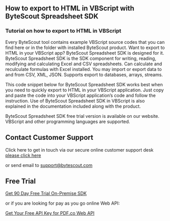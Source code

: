 ## How to export to HTML in VBScript with ByteScout Spreadsheet SDK

### Tutorial on how to export to HTML in VBScript

Every ByteScout tool contains example VBScript source codes that you can find here or in the folder with installed ByteScout product. Want to export to HTML in your VBScript app? ByteScout Spreadsheet SDK is designed for it. ByteScout Spreadsheet SDK is the SDK component for writing, reading, modifying and calculating Excel and CSV spreadsheets. Can calculate and reculculate formulas with Excel installed. You may import or export data to and from CSV, XML, JSON. Supports export to databases, arrays, streams.

This code snippet below for ByteScout Spreadsheet SDK works best when you need to quickly export to HTML in your VBScript application. Just copy and paste the code into your VBScript application’s code and follow the instruction. Use of ByteScout Spreadsheet SDK in VBScript is also explained in the documentation included along with the product.

ByteScout Spreadsheet SDK free trial version is available on our website. VBScript and other programming languages are supported.

## Contact Customer Support

Click here to get in touch via our secure online customer support desk [please click here](https://bytescout.zendesk.com/hc/en-us/requests/new?subject=ByteScout%20Spreadsheet%20SDK%20Question)

or send email to [support@bytescout.com](mailto:support@bytescout.com?subject=ByteScout%20Spreadsheet%20SDK%20Question) 

## Free Trial

[Get 90 Day Free Trial On-Premise SDK](https://bytescout.com/download/web-installer?utm_source=github-readme)

or if you are looking for pay as you go online Web API:

[Get Your Free API Key for PDF.co Web API](https://pdf.co/documentation/api?utm_source=github-readme)